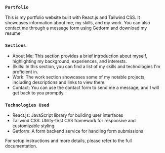 ### `Portfolio`

This is my portfolio website built with React.js and Tailwind CSS. It showcases information about me, my skills, and my work. 
You can also contact me through a message form using Getform and download my resume.

### `Sections`
- About Me: This section provides a brief introduction about myself, highlighting my background, experiences, and interests.
- Skills: In this section, you can find a list of my skills and technologies I'm proficient in.
- Work: The work section showcases some of my notable projects, including descriptions and links to view them.
- Contact: You can use the contact form to send me a message, and I will get back to you promptly.

### `Technologies Used`
- React.js: JavaScript library for building user interfaces
- Tailwind CSS: Utility-first CSS framework for responsive and customizable styling
- Getform: A form backend service for handling form submissions

For setup instructions and more details, please refer to the full documentation.
